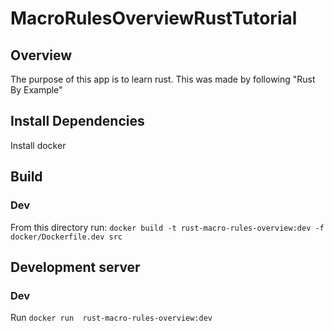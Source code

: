 # MacroRulesOverviewRustTutorial

## Overview
The purpose of this app is to learn rust. This was made by following "Rust By Example"

## Install Dependencies
Install docker

## Build
### Dev
From this directory run: `docker build -t rust-macro-rules-overview:dev -f docker/Dockerfile.dev src`

## Development server
### Dev
Run `docker run  rust-macro-rules-overview:dev`